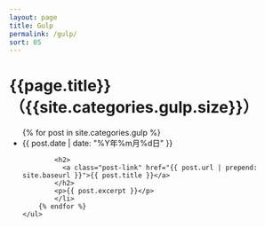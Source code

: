 ```yaml
---
layout: page
title: Gulp
permalink: /gulp/
sort: 05
---
```


<div class="home">
    <h1 class="post-title">{{page.title}}（{{site.categories.gulp.size}}）</h1>
    <ul class="post-list">
        {% for post in site.categories.gulp %}
            <li>
            <span class="post-meta">{{ post.date | date: "%Y年%m月%d日" }}</span>

            <h2>
              <a class="post-link" href="{{ post.url | prepend: site.baseurl }}">{{ post.title }}</a>
            </h2>
            <p>{{ post.excerpt }}</p>
            </li>
        {% endfor %}
    </ul>
</div>

